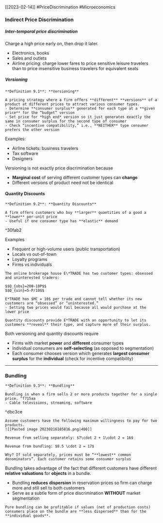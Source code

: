 [[2023-02-14]] #PriceDiscrimination #Microeconomics 

### Indirect Price Discrimination
##### Inter-temporal price discrimination
Charge a high price early on, then drop it later.
- Electronics, books
- Sales and outlets
- Airline pricing: charge lower fares to price sensitive leisure travelers than to price insensitive business travelers for equivalent seats

##### Versioning

```ad-important
**Definition 9.1**: **Versioning**

A pricing strategy where a firm offers **different** **versions** of a product at different prices to attract various consumer types.
- Determine **consumer surplus** generated for each type at a **given price** for the “budget” version
- Set price for *high end* version so it just generates exactly the same in consumer surplus for the second type of consumer
- Check “incentive compatibility,” i.e., **NEITHER** type consumer prefers the other version
```

Examples:
- Airline tickets: business travelers
- Tax software
- Designers

Versioning is not exactly price discrimination because
- **Marginal cost** of serving different customer types can **change**
- Different versions of product need not be identical

#### Quantity Discounts

```ad-important
**Definition 9.2**: **Quantity Discounts**

A firm offers customers who buy **larger** quantities of a good a **lower** per-unit price
- Useful if one consumer type has **elastic** demand
```

^30fab2

Examples
- Frequent or high-volume users (public transportation)
- Locals vs out-of-town
- Loyalty programs
- Firms vs individuals

```ad-example
The online brokerage house E\*TRADE has two customer types: obsessed and uninterested traders:

$$Q_{obs}=200-10P$$
$$Q_{uin}=5-P/10$$

E*TRADE has $MC = 10$ per trade and cannot tell whether its new customers are “obsessed” or “uninterested.”
- Setting two prices would fail because all would purchase at the lower price

Quantity discounts provide E*TRADE with an opportunity to let its customers **reveal** their type, and capture more of their surplus.

```

Both versioning and quantity discounts require
- Firms with market **power** and **different** consumer types
- Individual consumers are **self-selecting** (as opposed to segmentation)
- Each consumer chooses version which generates **largest consumer surplus** for the **individual** (check for incentive compatibility)

---

### Bundling

```ad-important
**Definition 9.3**: **Bundling**

Bundling is when a firm sells 2 or more products together for a single price. ^f715aa
- Cable televisions, streaming, software
```

^dbc3ce

```ad-example
Assume customers have the following maximum willingness to pay for two products.
![[Pasted image 20230216105816.png|400]]

Revenue from selling separately: $7\cdot 2 + 1\cdot 2 = 16$

Revenue from bundling: $8.5 \cdot 2 = 17$

Why? If sold separately, prices must be “**lowest** common denominators”. Each customer retains some consumer surplus

```

Bundling takes advantage of the fact that different customers have different **relative** **valuations** for **objects** in a bundle.
- Bundling **reduces** **dispersion** in reservation prices so firm can charge more and still sell to both customers
- Serve as a subtle form of price discrimination **WITHOUT** market segmentation

```ad-important
Pure bundling can be profitable if values (net of production costs) consumers place on the bundle are **less dispersed** than for the **individual goods**.
```

